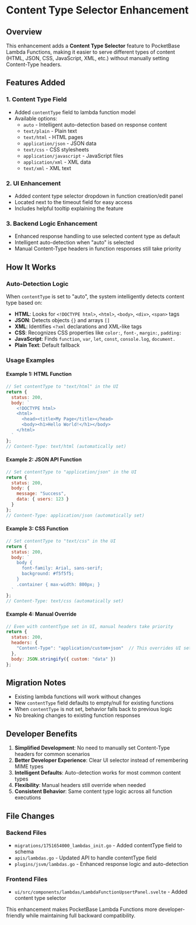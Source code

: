# Content Type Selector Enhancement

## Overview

This enhancement adds a **Content Type Selector** feature to PocketBase Lambda Functions, making it easier to serve different types of content (HTML, JSON, CSS, JavaScript, XML, etc.) without manually setting Content-Type headers.

## Features Added

### 1. Content Type Field
- Added `contentType` field to lambda function model
- Available options:
  - `auto` - Intelligent auto-detection based on response content
  - `text/plain` - Plain text
  - `text/html` - HTML pages
  - `application/json` - JSON data
  - `text/css` - CSS stylesheets  
  - `application/javascript` - JavaScript files
  - `application/xml` - XML data
  - `text/xml` - XML text

### 2. UI Enhancement
- Added content type selector dropdown in function creation/edit panel
- Located next to the timeout field for easy access
- Includes helpful tooltip explaining the feature

### 3. Backend Logic Enhancement
- Enhanced response handling to use selected content type as default
- Intelligent auto-detection when "auto" is selected
- Manual Content-Type headers in function responses still take priority

## How It Works

### Auto-Detection Logic
When `contentType` is set to "auto", the system intelligently detects content type based on:

- **HTML**: Looks for `<!DOCTYPE html>`, `<html>`, `<body>`, `<div>`, `<span>` tags
- **JSON**: Detects objects `{}` and arrays `[]` 
- **XML**: Identifies `<?xml` declarations and XML-like tags
- **CSS**: Recognizes CSS properties like `color:`, `font-`, `margin:`, `padding:`
- **JavaScript**: Finds `function`, `var`, `let`, `const`, `console.log`, `document.`
- **Plain Text**: Default fallback

### Usage Examples

#### Example 1: HTML Function
```javascript
// Set contentType to "text/html" in the UI
return {
  status: 200,
  body: `
    <!DOCTYPE html>
    <html>
      <head><title>My Page</title></head>
      <body><h1>Hello World!</h1></body>
    </html>
  `
};
// Content-Type: text/html (automatically set)
```

#### Example 2: JSON API Function  
```javascript
// Set contentType to "application/json" in the UI
return {
  status: 200,
  body: {
    message: "Success",
    data: { users: 123 }
  }
};
// Content-Type: application/json (automatically set)
```

#### Example 3: CSS Function
```javascript
// Set contentType to "text/css" in the UI
return {
  status: 200,
  body: `
    body { 
      font-family: Arial, sans-serif;
      background: #f5f5f5;
    }
    .container { max-width: 800px; }
  `
};
// Content-Type: text/css (automatically set)
```

#### Example 4: Manual Override
```javascript
// Even with contentType set in UI, manual headers take priority
return {
  status: 200,
  headers: {
    "Content-Type": "application/custom+json"  // This overrides UI setting
  },
  body: JSON.stringify({ custom: "data" })
};
```

## Migration Notes

- Existing lambda functions will work without changes
- New `contentType` field defaults to empty/null for existing functions
- When `contentType` is not set, behavior falls back to previous logic
- No breaking changes to existing function responses

## Developer Benefits

1. **Simplified Development**: No need to manually set Content-Type headers for common scenarios
2. **Better Developer Experience**: Clear UI selector instead of remembering MIME types
3. **Intelligent Defaults**: Auto-detection works for most common content types
4. **Flexibility**: Manual headers still override when needed
5. **Consistent Behavior**: Same content type logic across all function executions

## File Changes

### Backend Files
- `migrations/1751654000_lambdas_init.go` - Added contentType field to schema
- `apis/lambdas.go` - Updated API to handle contentType field
- `plugins/jsvm/lambdas.go` - Enhanced response logic and auto-detection

### Frontend Files  
- `ui/src/components/lambdas/LambdaFunctionUpsertPanel.svelte` - Added content type selector

This enhancement makes PocketBase Lambda Functions more developer-friendly while maintaining full backward compatibility.

